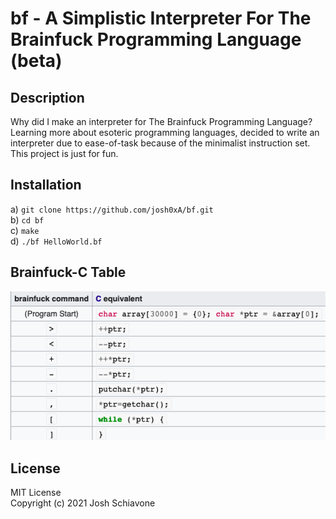 # bf - A Simplistic Interpreter For The Brainfuck Programming Language (beta)

## Description
Why did I make an interpreter for The Brainfuck Programming Language? Learning more about esoteric programming languages, decided to write an interpreter due to ease-of-task because of the minimalist instruction set. This project is just for fun. 

## Installation 
a) ``git clone https://github.com/josh0xA/bf.git``<br/>
b) ``cd bf``<br/>
c) ``make``<br/>
d) ``./bf HelloWorld.bf``<br/>

## Brainfuck-C Table

<p align="center">
  <img src="https://github.com/josh0xA/bf/blob/main/bf_instruction_table.png?raw=true">
</p>


## License 
MIT License<br/>
Copyright (c) 2021 Josh Schiavone
